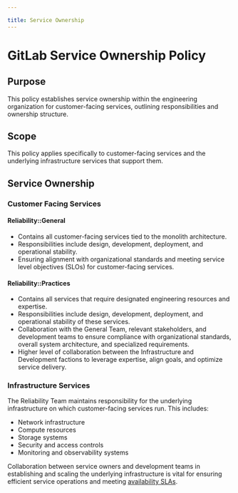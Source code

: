 ```yaml
---

title: Service Ownership
---
```







# GitLab Service Ownership Policy

## Purpose

This policy establishes service ownership within the engineering organization for customer-facing services, outlining responsibilities and ownership structure.

## Scope

This policy applies specifically to customer-facing services and the underlying infrastructure services that support them.

## Service Ownership

### Customer Facing Services

#### Reliability::General

 - Contains all customer-facing services tied to the monolith architecture.
 - Responsibilities include design, development, deployment, and operational stability.
 - Ensuring alignment with organizational standards and meeting service level objectives (SLOs) for customer-facing services.

#### Reliability::Practices

- Contains all services that require designated engineering resources and expertise.
- Responsibilities include design, development, deployment, and operational stability of these services.
- Collaboration with the General Team, relevant stakeholders, and development teams to ensure compliance with organizational standards, overall system architecture, and specialized requirements.
- Higher level of collaboration between the Infrastructure and Development factions to leverage expertise, align goals, and optimize service delivery.

### Infrastructure Services

The Reliability Team maintains responsibility for the underlying infrastructure on which customer-facing services run.  This includes:

- Network infrastructure
- Compute resources
- Storage systems
- Security and access controls
- Monitoring and observability systems

Collaboration between service owners and development teams in establishing and scaling the underlying infrastructure is vital for ensuring efficient service operations and meeting [availability SLAs](/handbook/engineering/monitoring/#gitlabcom-service-level-availability).


